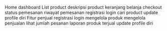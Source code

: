 Home dashboard
List product
deskripsi product
keranjang belanja
checkout
status pemesanan
riwayat pemesanan
registrasi
login
cari product
update profile diri
Fitur penjual
registrasi
login
mengelola produk
mengelola penjualan
lihat jumlah pesanan
laporan produk terjual
update profile diri
